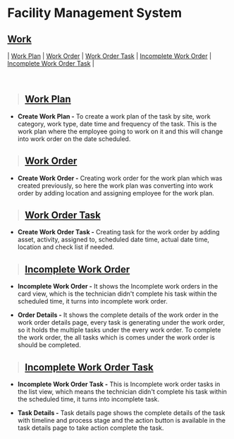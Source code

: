 # **Facility Management System**

## **[Work](#facility-management-system)**

| [Work Plan](#work-plan) | [Work Order](#work-order) | [Work Order Task](#work-order-task) | [Incomplete Work Order](#incomplete-work-order) | [Incomplete Work Order Task](#incomplete-work-order-task) |

<br>

> ## **[Work Plan](#work)**

- **Create Work Plan -** To create a work plan of the task by site, work category, work type, date time and frequency of the task. This is the work plan where the employee going to work on it and this will change into work order on the date scheduled.

> ## **[Work Order](#work-plan)**

- **Create Work Order -** Creating work order for the work plan which was created previously, so here the work plan was converting into work order by adding location and assigning employee for the work plan.

> ## **[Work Order Task](#work-order)**

- **Create Work Order Task -** Creating task for the work order by adding asset, activity, assigned to, scheduled date time, actual date time, location and check list if needed.

> ## **[Incomplete Work Order](#work-order-task)**

- **Incomplete Work Order -** It shows the Incomplete work orders in the card view, which is the technician didn't complete his task within the scheduled time, it turns into incomplete work order.

- **Order Details -** It shows the complete details of the work order in the work order details page, every task is generating under the work order, so it holds the multiple tasks under the every work order. To complete the work order, the all tasks which is comes under the work order is should be completed.

> ## **[Incomplete Work Order Task](#incomplete-work-order)**

- **Incomplete Work Order Task -** This is Incomplete work order tasks in the list view, which means the technician didn't complete his task within the scheduled time, it turns into incomplete task.

- **Task Details -** Task details page shows the complete details of the task with timeline and process stage and the action button is available in the task details page to take action complete the task.
